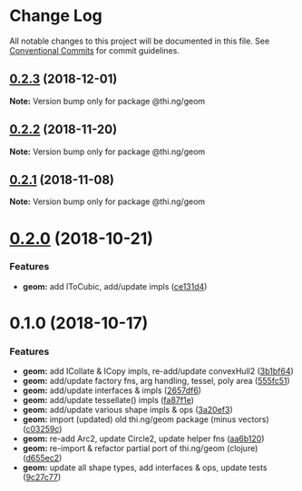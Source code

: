 # Change Log

All notable changes to this project will be documented in this file.
See [Conventional Commits](https://conventionalcommits.org) for commit guidelines.

## [0.2.3](https://github.com/thi-ng/umbrella/compare/@thi.ng/geom@0.2.2...@thi.ng/geom@0.2.3) (2018-12-01)

**Note:** Version bump only for package @thi.ng/geom





## [0.2.2](https://github.com/thi-ng/umbrella/compare/@thi.ng/geom@0.2.1...@thi.ng/geom@0.2.2) (2018-11-20)

**Note:** Version bump only for package @thi.ng/geom





## [0.2.1](https://github.com/thi-ng/umbrella/compare/@thi.ng/geom@0.2.0...@thi.ng/geom@0.2.1) (2018-11-08)

**Note:** Version bump only for package @thi.ng/geom





# [0.2.0](https://github.com/thi-ng/umbrella/compare/@thi.ng/geom@0.1.0...@thi.ng/geom@0.2.0) (2018-10-21)


### Features

* **geom:** add IToCubic, add/update impls ([ce131d4](https://github.com/thi-ng/umbrella/commit/ce131d4))





# 0.1.0 (2018-10-17)


### Features

* **geom:** add ICollate & ICopy impls, re-add/update convexHull2 ([3b1bf64](https://github.com/thi-ng/umbrella/commit/3b1bf64))
* **geom:** add/update factory fns, arg handling, tessel, poly area ([555fc51](https://github.com/thi-ng/umbrella/commit/555fc51))
* **geom:** add/update interfaces & impls ([2657df6](https://github.com/thi-ng/umbrella/commit/2657df6))
* **geom:** add/update tessellate() impls ([fa87f1e](https://github.com/thi-ng/umbrella/commit/fa87f1e))
* **geom:** add/update various shape impls & ops ([3a20ef3](https://github.com/thi-ng/umbrella/commit/3a20ef3))
* **geom:** import (updated) old thi.ng/geom package (minus vectors) ([c03259c](https://github.com/thi-ng/umbrella/commit/c03259c))
* **geom:** re-add Arc2, update Circle2, update helper fns ([aa6b120](https://github.com/thi-ng/umbrella/commit/aa6b120))
* **geom:** re-import & refactor partial port of thi.ng/geom (clojure) ([d655ec2](https://github.com/thi-ng/umbrella/commit/d655ec2))
* **geom:** update all shape types, add interfaces & ops, update tests ([9c27c77](https://github.com/thi-ng/umbrella/commit/9c27c77))
